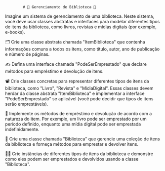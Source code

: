             # 🏫 Gerenciamento de Biblioteca 🏫

Imagine um sistema de gerenciamento de uma biblioteca. Neste sistema, você deve usar classes abstratas e interfaces para modelar diferentes tipos de itens da biblioteca, como livros, revistas e mídias digitais (por exemplo, e-books).

🗂️ Crie uma classe abstrata chamada "ItemBiblioteca" que contenha informações comuns a todos os itens, como título, autor, ano de publicação e número de páginas.

✍️ Defina uma interface chamada "PodeSerEmprestado" que declare métodos para empréstimo e devolução de itens.

📽️ Crie classes concretas para representar diferentes tipos de itens da biblioteca, como "Livro", "Revista" e "MidiaDigital". Essas classes devem herdar da classe abstrata "ItemBiblioteca" e implementar a interface "PodeSerEmprestado" se aplicável (você pode decidir que tipos de itens serão emprestáveis).

💾 Implemente os métodos de empréstimo e devolução de acordo com a natureza do item. Por exemplo, um livro pode ser emprestado por um período definido, enquanto uma mídia digital pode ser emprestada indefinidamente.

📖 Crie uma classe chamada "Biblioteca" que gerencie uma coleção de itens da biblioteca e forneça métodos para emprestar e devolver itens.

👩‍💻 Crie instâncias de diferentes tipos de itens da biblioteca e demonstre como eles podem ser emprestados e devolvidos usando a classe "Biblioteca".
